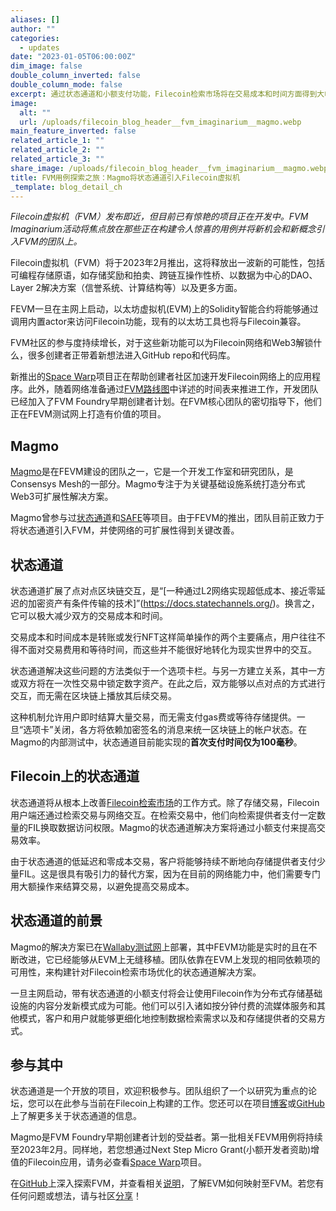 ```yaml
---
aliases: []
author: ""
categories:
  - updates
date: "2023-01-05T06:00:00Z"
dim_image: false
double_column_inverted: false
double_column_mode: false
excerpt: 通过状态通道和小额支付功能，Filecoin检索市场将在交易成本和时间方面得到大幅改善。
image:
  alt: ""
  url: /uploads/filecoin_blog_header__fvm_imaginarium__magmo.webp
main_feature_inverted: false
related_article_1: ""
related_article_2: ""
related_article_3: ""
share_image: /uploads/filecoin_blog_header__fvm_imaginarium__magmo.webp
title: FVM用例探索之旅：Magmo将状态通道引入Filecoin虚拟机
_template: blog_detail_ch
---
```


_Filecoin虚拟机（FVM）发布即近，但目前已有惊艳的项目正在开发中。FVM Imaginarium活动将焦点放在那些正在构建令人惊喜的用例并将新机会和新概念引入FVM的团队上。_

Filecoin虚拟机（FVM）将于2023年2月推出，这将释放出一波新的可能性，包括可编程存储原语，如存储奖励和拍卖、跨链互操作性桥、以数据为中心的DAO、Layer 2解决方案（信誉系统、计算结构等）以及更多方面。

FEVM一旦在主网上启动，以太坊虚拟机(EVM)上的Solidity智能合约将能够通过调用内置actor来访问Filecoin功能，现有的以太坊工具也将与Filecoin兼容。

FVM社区的参与度持续增长，对于这些新功能可以为Filecoin网络和Web3解锁什么，很多创建者正带着新想法进入GitHub repo和代码库。

新推出的[Space Warp](http://spacewarp.fvm.dev)项目正在帮助创建者社区加速开发Filecoin网络上的应用程序。此外，随着网络准备通过[FVM路线图](https://fvm.filecoin.io/#roadmap-4)中详述的时间表来推进工作，开发团队已经加入了FVM Foundry早期创建者计划。在FVM核心团队的密切指导下，他们正在FEVM测试网上打造有价值的项目。

## Magmo

[Magmo](https://magmo.com/)是在FEVM建设的团队之一，它是一个开发工作室和研究团队，是Consensys Mesh的一部分。Magmo专注于为关键基础设施系统打造分布式Web3可扩展性解决方案。

Magmo曾参与过[状态通道](https://statechannels.org/)和[SAFE](https://github.com/statechannels/SAFE-protocol/blob/main/doc/SAFE.md)等项目。由于FEVM的推出，团队目前正致力于将状态通道引入FVM，并使网络的可扩展性得到关键改善。

## 状态通道

状态通道扩展了点对点区块链交互，是“[一种通过L2网络实现超低成本、接近零延迟的加密资产有条件传输的技术]”(https://docs.statechannels.org/)。换言之，它可以极大减少双方的交易成本和时间。

交易成本和时间成本是转账或发行NFT这样简单操作的两个主要痛点，用户往往不得不面对交易费用和等待时间，而这些并不能很好地转化为现实世界中的交互。

状态通道解决这些问题的方法类似于一个选项卡栏。与另一方建立关系，其中一方或双方将在一次性交易中锁定数字资产。在此之后，双方能够以点对点的方式进行交互，而无需在区块链上播放其后续交易。

这种机制允许用户即时结算大量交易，而无需支付gas费或等待存储提供。一旦“选项卡”关闭，各方将依赖加密签名的消息来统一区块链上的帐户状态。在Magmo的内部测试中，状态通道目前能实现的**首次支付时间仅为100毫秒**。

## Filecoin上的状态通道

状态通道将从根本上改善[Filecoin检索市场](https://retrieval.market/)的工作方式。除了存储交易，Filecoin用户端还通过检索交易与网络交互。在检索交易中，他们向检索提供者支付一定数量的FIL换取数据访问权限。Magmo的状态通道解决方案将通过小额支付来提高交易效率。

由于状态通道的低延迟和零成本交易，客户将能够持续不断地向存储提供者支付少量FIL。这是很具有吸引力的替代方案，因为在目前的网络能力中，他们需要专门用大额操作来结算交易，以避免提高交易成本。

## 状态通道的前景

Magmo的解决方案已在[Wallaby测试网](https://github.com/filecoin-project/testnet-wallaby)上部署，其中FEVM功能是实时的且在不断改进，它已经能够从EVM上无缝移植。团队依靠在EVM上发现的相同依赖项的可用性，来构建针对Filecoin检索市场优化的状态通道解决方案。

一旦主网启动，带有状态通道的小额支付将会让使用Filecoin作为分布式存储基础设施的内容分发新模式成为可能。他们可以引入诸如按分钟付费的流媒体服务和其他模式，客户和用户就能够更细化地控制数据检索需求以及和存储提供者的交易方式。

## 参与其中

状态通道是一个开放的项目，欢迎积极参与。团队组织了一个以研究为重点的论坛，您可以在此参与当前在Filecoin上构建的工作。您还可以在项目[博客](https://blog.statechannels.org/)或[GitHub](https://github.com/statechannels)上了解更多关于状态通道的信息。

Magmo是FVM Foundry早期创建者计划的受益者。第一批相关FEVM用例将持续至2023年2月。同样地，若您想通过Next Step Micro Grant(小额开发者资助)增值的Filecoin应用，请务必查看[Space Warp](https://spacewarp.fvm.dev/)项目。

在[GitHub](https://github.com/filecoin-project/ref-fvm)上深入探索FVM，并查看相关[说明](https://docs.filecoin.io/fvm)，了解EVM如何映射至FVM。若您有任何问题或想法，请与社区[分享](https://filecoin.io/slack)！
